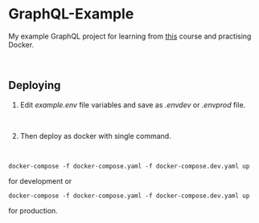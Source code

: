 # GraphQL-Example
My example GraphQL project for learning from <a href="https://www.youtube.com/watch?v=ed8SzALpx1Q">this</a> course and practising Docker.

<br>

## Deploying
1. Edit *example.env* file variables and save as *.envdev* or *.envprod* file.

<br>

2. Then deploy as docker with single command.

<br>

    docker-compose -f docker-compose.yaml -f docker-compose.dev.yaml up

for development or

    docker-compose -f docker-compose.yaml -f docker-compose.dev.yaml up

for production.
